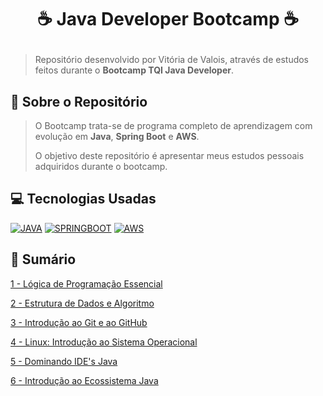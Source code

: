 # <p align="center"> ☕ Java Developer Bootcamp ☕
> Repositório desenvolvido por Vitória de Valois, através de estudos feitos durante o **Bootcamp TQI Java Developer**.

## 📌 Sobre o Repositório
> O Bootcamp trata-se de programa completo de aprendizagem com evolução em **Java**, **Spring Boot** e **AWS**. 
>
> O objetivo deste repositório é apresentar meus estudos pessoais adquiridos durante o bootcamp.

## 💻 Tecnologias Usadas
[![JAVA](https://img.shields.io/badge/Java-ED8B00?style=for-the-badge&logo=java&logoColor=white)](#)
[![SPRINGBOOT](https://img.shields.io/badge/Spring_Boot-F2F4F9?style=for-the-badge&logo=spring-boot)](#)
[![AWS](https://img.shields.io/badge/Amazon_AWS-232F3E?style=for-the-badge&logo=amazon-aws&logoColor=white)](#)


## 📑 Sumário
[1 - Lógica de Programação Essencial](https://github.com/vitoriadevalois/java-developer-bootcamp/blob/main/conteudos/logica-programacao.md)

[2 - Estrutura de Dados e Algoritmo](https://github.com/vitoriadevalois/java-developer-bootcamp/blob/main/conteudos/estrutura-dados-algoritmo.md)

[3 - Introdução ao Git e ao GitHub](https://github.com/vitoriadevalois/java-developer-bootcamp/blob/main/conteudos/git-github.md)

[4 - Linux: Introdução ao Sistema Operacional](https://github.com/vitoriadevalois/java-developer-bootcamp/blob/main/conteudos/linux.md)

[5 - Dominando IDE's Java](https://github.com/vitoriadevalois/java-developer-bootcamp/blob/main/conteudos/IDEjava.md)
  
[6 - Introdução ao Ecossistema Java](https://github.com/vitoriadevalois/java-developer-bootcamp/blob/main/conteudos/ecossistemajava.md)
